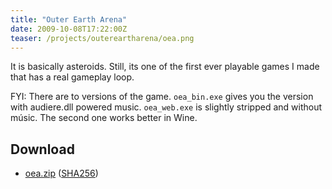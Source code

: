 ```yaml
---
title: "Outer Earth Arena"
date: 2009-10-08T17:22:00Z
teaser: /projects/outereartharena/oea.png
---
```


It is basically asteroids. Still, its one of the first ever playable
games I made that has a real gameplay loop.

FYI: There are to versions of the game. `oea_bin.exe` gives you the version
with audiere.dll powered music. `oea_web.exe` is slightly stripped and without
músic. The second one works better in Wine.

## Download

* [oea.zip](https://files.janw.name/oea/oea.zip)
  ([SHA256](https://files.janw.name/oea/oea.zip.sha256))
